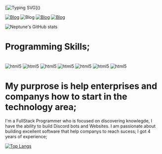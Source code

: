[![Typing SVG](https://readme-typing-svg.demolab.com?font=Fira+Code&duration=3500&pause=2000&width=435&lines=Hello,%2C+I'm+Neptune!)]()

[![Blog](https://img.shields.io/badge/YouTube-FF0000?style=for-the-badge&logo=youtube&logoColor=white)](https://www.youtube.com/@_N3ptune_)
![Blog](https://img.shields.io/badge/GitHub-100000?style=for-the-badge&logo=github&logoColor=white)
[![Blog](https://img.shields.io/badge/YouTube-FF0000?style=for-the-badge&logo=youtube&logoColor=white)](https://www.youtube.com/@_N3ptune_)
[![Blog](https://img.shields.io/website-up-down-green-red/http/monip.org.svg)](https://nepforever.cloud)
 
 ![Neptune's GitHub stats](https://github-readme-stats.vercel.app/api?username=neptuneforever&show_icons=true&theme=dracula)

 # Programming Skills;

 <div style='display: inline_block'><br/>
    <img align='center' alt='html5' src='https://img.shields.io/badge/Python-14354C?style=for-the-badge&logo=python&logoColor=white'/>
    <img align='center' alt='html5' src='https://img.shields.io/badge/HTML-239120?style=for-the-badge&logo=html5&logoColor=white'/>
    <img align='center' alt='html5' src='https://img.shields.io/badge/CSS-239120?&style=for-the-badge&logo=css3&logoColor=white'/>
    <img align='center' alt='html5' src='https://img.shields.io/badge/JavaScript-323330?style=for-the-badge&logo=javascript&logoColor=F7DF1E'/>
    <img align='center' alt='html5' src='https://img.shields.io/badge/PHP-777BB4?style=for-the-badge&logo=php&logoColor=white'/>
    <img align='center' alt='html5' src='https://img.shields.io/badge/Lua-2C2D72?style=for-the-badge&logo=lua&logoColor=white'/>
    <img align='center' alt='html5' src='https://img.shields.io/badge/Flask-000000?style=for-the-badge&logo=flask&logoColor=white'/>
 </div>
 
 # My purprose is help enterprises and companys how to start in the technology area;

 I'm a FullStack Programmer who is focused on discovering knowlegde, I have the ability to build Discord bots and Websites. I am passionate about building excellent software that help companys to reach sucess;
 I got 4 years of experience;

 [![Top Langs](https://github-readme-stats.vercel.app/api/top-langs/?username=neptuneforever)](https://github.com/anuraghazra/github-readme-stats)

